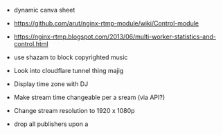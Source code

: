 - dynamic canva sheet

- https://github.com/arut/nginx-rtmp-module/wiki/Control-module
- https://nginx-rtmp.blogspot.com/2013/06/multi-worker-statistics-and-control.html

- use shazam to block copyrighted music
- Look into cloudflare tunnel thing majig
- Display time zone with DJ
- Make stream time changeable per a sream (via API?)

- Change stream resolution to 1920 x 1080p
- drop all publishers upon a 